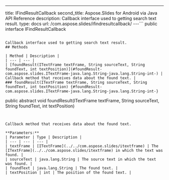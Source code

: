 ---
title: IFindResultCallback
second_title: Aspose.Slides for Android via Java API Reference
description: Callback interface used to getting search text result.
type: docs
url: /com.aspose.slides/ifindresultcallback/
---```
public interface IFindResultCallback
```

Callback interface used to getting search text result.
## Methods

| Method | Description |
| --- | --- |
| [foundResult(ITextFrame textFrame, String sourceText, String foundText, int textPosition)](#foundResult-com.aspose.slides.ITextFrame-java.lang.String-java.lang.String-int-) | Callback method that receives data about the found text. |
### foundResult(ITextFrame textFrame, String sourceText, String foundText, int textPosition) {#foundResult-com.aspose.slides.ITextFrame-java.lang.String-java.lang.String-int-}
```
public abstract void foundResult(ITextFrame textFrame, String sourceText, String foundText, int textPosition)
```


Callback method that receives data about the found text.

**Parameters:**
| Parameter | Type | Description |
| --- | --- | --- |
| textFrame | [ITextFrame](../../com.aspose.slides/itextframe) | The [ITextFrame](../../com.aspose.slides/itextframe) in which the text was found. |
| sourceText | java.lang.String | The source text in which the text was found. |
| foundText | java.lang.String | The found text. |
| textPosition | int | The position of the found text. |

